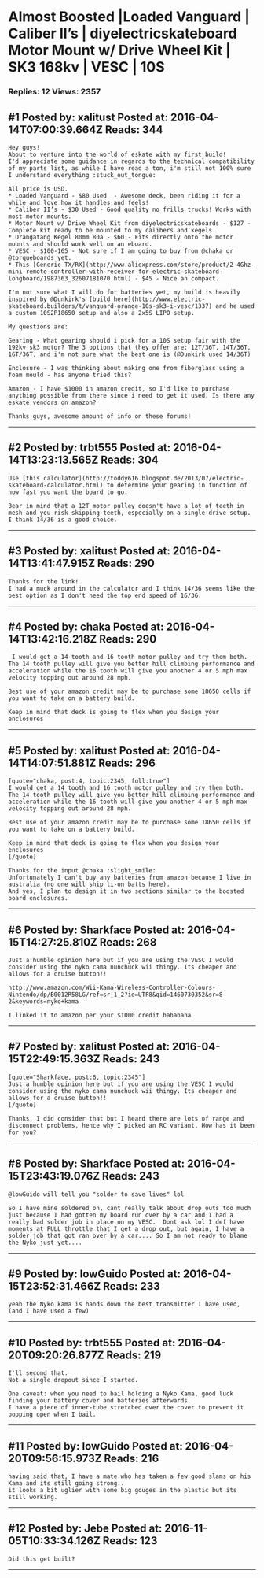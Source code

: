 # Almost Boosted &#124;Loaded Vanguard &#124; Caliber II’s &#124; diyelectricskateboard Motor Mount w/ Drive Wheel Kit &#124; SK3 168kv &#124; VESC &#124; 10S

### Replies: 12 Views: 2357

## \#1 Posted by: xalitust Posted at: 2016-04-14T07:00:39.664Z Reads: 344

```
Hey guys!
About to venture into the world of eskate with my first build!
I'd appreciate some guidance in regards to the technical compatibility of my parts list, as while I have read a ton, i'm still not 100% sure I understand everything :stuck_out_tongue:

All price is USD.
* Loaded Vanguard - $80 Used  - Awesome deck, been riding it for a while and love how it handles and feels!
* Caliber II’s - $30 Used - Good quality no frills trucks! Works with most motor mounts.
* Motor Mount w/ Drive Wheel Kit from diyelectricskateboards - $127 - Complete kit ready to be mounted to my calibers and kegels. 
* Orangatang Kegel 80mm 80a - $60 - Fits directly onto the motor mounts and should work well on an eboard.
* VESC - $100-165 - Not sure if I am going to buy from @chaka or @torqueboards yet.
* This [Generic TX/RX](http://www.aliexpress.com/store/product/2-4Ghz-mini-remote-controller-with-receiver-for-electric-skateboard-longboard/1987363_32607181070.html) - $45 - Nice an compact.

I'm not sure what I will do for batteries yet, my build is heavily inspired by @Dunkirk's [build here](http://www.electric-skateboard.builders/t/vanguard-orange-10s-sk3-i-vesc/1337) and he used a custom 10S2P18650 setup and also a 2x5S LIPO setup.

My questions are:

Gearing - What gearing should i pick for a 10S setup fair with the 192kv sk3 motor? The 3 options that they offer are: 12T/36T, 14T/36T, 16T/36T, and i'm not sure what the best one is (@Dunkirk used 14/36T)

Enclosure - I was thinking about making one from fiberglass using a foam mould - has anyone tried this?

Amazon - I have $1000 in amazon credit, so I'd like to purchase anything possible from there since i need to get it used. Is there any eskate vendors on amazon?

Thanks guys, awesome amount of info on these forums!
```

---
## \#2 Posted by: trbt555 Posted at: 2016-04-14T13:23:13.565Z Reads: 304

```
Use [this calculator](http://toddy616.blogspot.de/2013/07/electric-skateboard-calculator.html) to determine your gearing in function of how fast you want the board to go.

Bear in mind that a 12T motor pulley doesn't have a lot of teeth in mesh and you risk skipping teeth, especially on a single drive setup. I think 14/36 is a good choice.
```

---
## \#3 Posted by: xalitust Posted at: 2016-04-14T13:41:47.915Z Reads: 290

```
Thanks for the link!
I had a muck around in the calculator and I think 14/36 seems like the best option as I don't need the top end speed of 16/36.
```

---
## \#4 Posted by: chaka Posted at: 2016-04-14T13:42:16.218Z Reads: 290

```
 I would get a 14 tooth and 16 tooth motor pulley and try them both. The 14 tooth pulley will give you better hill climbing performance and acceleration while the 16 tooth will give you another 4 or 5 mph max velocity topping out around 28 mph. 

Best use of your amazon credit may be to purchase some 18650 cells if you want to take on a battery build.

Keep in mind that deck is going to flex when you design your enclosures
```

---
## \#5 Posted by: xalitust Posted at: 2016-04-14T14:07:51.881Z Reads: 296

```
[quote="chaka, post:4, topic:2345, full:true"]
I would get a 14 tooth and 16 tooth motor pulley and try them both. The 14 tooth pulley will give you better hill climbing performance and acceleration while the 16 tooth will give you another 4 or 5 mph max velocity topping out around 28 mph. 

Best use of your amazon credit may be to purchase some 18650 cells if you want to take on a battery build.

Keep in mind that deck is going to flex when you design your enclosures
[/quote]

Thanks for the input @chaka :slight_smile:
Unfortunately I can't buy any batteries from amazon because I live in australia (no one will ship li-on batts here).
And yes, I plan to design it in two sections similar to the boosted board enclosures.
```

---
## \#6 Posted by: Sharkface Posted at: 2016-04-15T14:27:25.810Z Reads: 268

```
Just a humble opinion here but if you are using the VESC I would consider using the nyko cama nunchuck wii thingy. Its cheaper and allows for a cruise button!!

http://www.amazon.com/Wii-Kama-Wireless-Controller-Colours-Nintendo/dp/B0012R58LG/ref=sr_1_2?ie=UTF8&qid=1460730352&sr=8-2&keywords=nyko+kama

I linked it to amazon per your $1000 credit hahahaha
```

---
## \#7 Posted by: xalitust Posted at: 2016-04-15T22:49:15.363Z Reads: 243

```
[quote="Sharkface, post:6, topic:2345"]
Just a humble opinion here but if you are using the VESC I would consider using the nyko cama nunchuck wii thingy. Its cheaper and allows for a cruise button!!
[/quote]

Thanks, I did consider that but I heard there are lots of range and disconnect problems, hence why I picked an RC variant. How has it been for you?
```

---
## \#8 Posted by: Sharkface Posted at: 2016-04-15T23:43:19.076Z Reads: 243

```
@lowGuido will tell you "solder to save lives" lol

So I have mine soldered on, cant really talk about drop outs too much just because I had gotten my board run over by a car and I had a really bad solder job in place on my VESC.  Dont ask lol I def have moments at FULL throttle that I get a drop out, but again, I have a  solder job that got ran over by a car.... So I am not ready to blame the Nyko just yet....
```

---
## \#9 Posted by: lowGuido Posted at: 2016-04-15T23:52:31.466Z Reads: 233

```
yeah the Nyko kama is hands down the best transmitter I have used, (and I have used a few)
```

---
## \#10 Posted by: trbt555 Posted at: 2016-04-20T09:20:26.877Z Reads: 219

```
I'll second that.
Not a single dropout since I started.

One caveat: when you need to bail holding a Nyko Kama, good luck finding your battery cover and batteries afterwards.
I have a piece of inner-tube stretched over the cover to prevent it popping open when I bail.
```

---
## \#11 Posted by: lowGuido Posted at: 2016-04-20T09:56:15.973Z Reads: 216

```
having said that, I have a mate who has taken a few good slams on his Kama and its still going strong..
it looks a bit uglier with some big gouges in the plastic but its still working.
```

---
## \#12 Posted by: Jebe Posted at: 2016-11-05T10:33:34.126Z Reads: 123

```
Did this get built?
```

---

